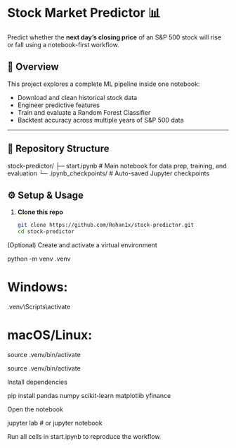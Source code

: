 # Stock Market Predictor 📊

Predict whether the **next day’s closing price** of an S&P 500 stock will rise or fall using a notebook-first workflow.

## 🧠 Overview
This project explores a complete ML pipeline inside one notebook:
- Download and clean historical stock data
- Engineer predictive features
- Train and evaluate a Random Forest Classifier
- Backtest accuracy across multiple years of S&P 500 data

---

## 📁 Repository Structure
stock-predictor/
├─ start.ipynb # Main notebook for data prep, training, and evaluation
└─ .ipynb_checkpoints/ # Auto-saved Jupyter checkpoints

## ⚙️ Setup & Usage
1. **Clone this repo**
   ```bash
   git clone https://github.com/Rohan1x/stock-predictor.git
   cd stock-predictor


(Optional) Create and activate a virtual environment

python -m venv .venv
# Windows:
.venv\Scripts\activate
# macOS/Linux:
source .venv/bin/activate

source .venv/bin/activate

Install dependencies


pip install pandas numpy scikit-learn matplotlib yfinance



Open the notebook


jupyter lab    # or jupyter notebook


Run all cells in start.ipynb to reproduce the workflow.
